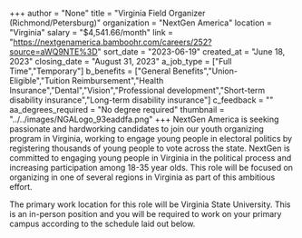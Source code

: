 +++
author = "None"
title = "Virginia Field Organizer (Richmond/Petersburg)"
organization = "NextGen America"
location = "Virginia"
salary = "$4,541.66/month"
link = "https://nextgenamerica.bamboohr.com/careers/252?source=aWQ9NTE%3D"
sort_date = "2023-06-19"
created_at = "June 18, 2023"
closing_date = "August 31, 2023"
a_job_type = ["Full Time","Temporary"]
b_benefits = ["General Benefits","Union-Eligible","Tuition Reimbursement","Health Insurance","Dental","Vision","Professional development","Short-term disability insurance","Long-term disability insurance"]
c_feedback = ""
aa_degrees_required = "No degree required"
thumbnail = "../../images/NGALogo_93eaddfa.png"
+++
NextGen America is seeking passionate and hardworking candidates to join our youth organizing program in Virginia, working to engage young people in electoral politics by registering thousands of young people to vote across the state. NextGen is committed to engaging young people in Virginia in the political process and increasing participation among 18-35 year olds. This role will be focused on organizing in one of several regions in Virginia as part of this ambitious effort. 

The primary work location for this role will be Virginia State University. This is an in-person position and you will be required to work on your primary campus according to the schedule laid out below.